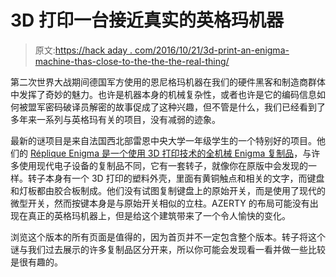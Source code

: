 # 3D 打印一台接近真实的英格玛机器

> 原文:[https://hack aday . com/2016/10/21/3d-print-an-enigma-machine-thas-close-to-the-the-the-real-thing/](https://hackaday.com/2016/10/21/3d-print-an-enigma-machine-thats-close-to-the-real-thing/)

第二次世界大战期间德国军方使用的恩尼格玛机器在我们的硬件黑客和制造商群体中发挥了奇妙的魅力。也许是机器本身的机械复杂性，或者也许是它的编码信息如何被盟军密码破译员解密的故事促成了这种兴趣，但不管是什么，我们已经看到了多年来一系列与英格玛有关的项目，没有减弱的迹象。

最新的谜项目是来自法国西北部雷恩中央大学一年级学生的一个特别好的项目。他们的 [Réplique Enigma 是一个使用 3D 打印技术的全机械 Enigma 复制品](https://pascalr2blog.wordpress.com/3d-printing/enigma-replica/how-it-works/)，与许多使用现代电子设备的复制品不同，它有一套转子，就像你在原版中会发现的一样。转子本身有一个 3D 打印的塑料外壳，里面有黄铜触点和相关的文字，而键盘和灯板都由胶合板制成。他们没有试图复制键盘上的原始开关，而是使用了现代的微型开关，然而按键本身是与原始开关相似的立柱。AZERTY 的布局可能没有出现在真正的英格玛机器上，但是给这个建筑带来了一个令人愉快的变化。

浏览这个版本的所有页面是值得的，因为首页并不一定包含整个版本。转子将这个谜与我们过去展示的许多复制品区分开来，所以你可能会发现看一看并做一些比较是很有趣的。